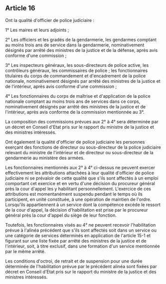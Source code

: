 Article 16
----
Ont la qualité d'officier de police judiciaire :

1° Les maires et leurs adjoints ;

2° Les officiers et les gradés de la gendarmerie, les gendarmes comptant au
moins trois ans de service dans la gendarmerie, nominativement désignés par
arrêté des ministres de la justice et de la défense, après avis conforme d'une
commission ;

3° Les inspecteurs généraux, les sous-directeurs de police active, les
contrôleurs généraux, les commissaires de police ; les fonctionnaires titulaires
du corps de commandement et d'encadrement de la police nationale, nominativement
désignés par arrêté des ministres de la justice et de l'intérieur, après avis
conforme d'une commission ;

4° Les fonctionnaires du corps de maîtrise et d'application de la police
nationale comptant au moins trois ans de services dans ce corps, nominativement
désignés par arrêté des ministres de la justice et de l'intérieur, après avis
conforme de la commission mentionnée au 3°.

La composition des commissions prévues aux 2° à 4° sera déterminée par un décret
en Conseil d'Etat pris sur le rapport du ministre de la justice et des ministres
intéressés.

Ont également la qualité d'officier de police judiciaire les personnes exerçant
des fonctions de directeur ou sous-directeur de la police judiciaire relevant du
ministre de l'intérieur et de directeur ou sous-directeur de la gendarmerie au
ministère des armées.

Les fonctionnaires mentionnés aux 2° à 4° ci-dessus ne peuvent exercer
effectivement les attributions attachées à leur qualité d'officier de police
judiciaire ni se prévaloir de cette qualité que s'ils sont affectés à un emploi
comportant cet exercice et en vertu d'une décision du procureur général près la
cour d'appel les y habilitant personnellement. L'exercice de ces attributions
est momentanément suspendu pendant le temps où ils participent, en unité
constituée, à une opération de maintien de l'ordre. Lorsqu'ils appartiennent à
un service dont la compétence excède le ressort de la cour d'appel, la décision
d'habilitation est prise par le procureur général près la cour d'appel du siège
de leur fonction.

Toutefois, les fonctionnaires visés au 4° ne peuvent recevoir l'habilitation
prévue à l'alinéa précédent que s'ils sont affectés soit dans un service ou une
catégorie de services déterminés en application de l'article 15-1 et figurant
sur une liste fixée par arrêté des ministres de la justice et de l'intérieur,
soit, à titre exclusif, dans une formation d'un service mentionnée par le même
arrêté.

Les conditions d'octroi, de retrait et de suspension pour une durée déterminée
de l'habilitation prévue par le précédent alinéa sont fixées par décret en
Conseil d'Etat pris sur le rapport du ministre de la justice et des ministres
intéressés.
